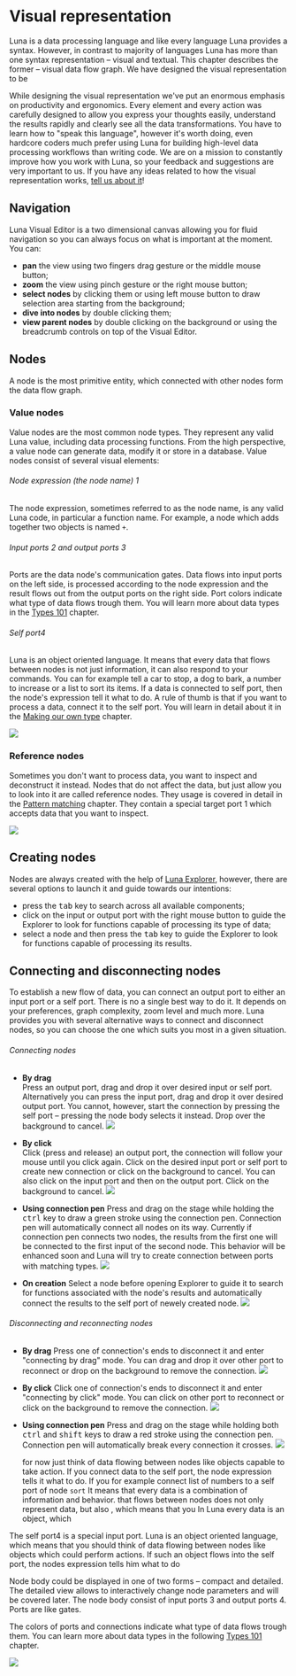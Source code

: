 # Visual representation

Luna is a data processing language and like every language Luna provides a syntax. However, in contrast to majority of languages Luna has more than one syntax representation – visual and textual. This chapter describes the former – visual data flow graph. We have designed the visual representation to be 

While designing the visual representation we've put an enormous emphasis on productivity and ergonomics. Every element and every action was carefully designed to allow you express your thoughts easily, understand the results rapidly and clearly see all the data transformations. You have to learn how to "speak this language", however it's worth doing, even hardcore coders much prefer using Luna for building high-level data processing workflows than writing code. We are on a mission to constantly improve how you work with Luna, so your feedback and suggestions are very important to us. If you have any ideas related to how the visual representation works, [tell us about it](http://luna-lang.org/forum)!


## Navigation

Luna Visual Editor is a two dimensional canvas allowing you for fluid navigation so you can always focus on what is important at the moment. You can:
* **pan** the view using two fingers drag gesture or the middle mouse button;
* **zoom** the view using pinch gesture or the right mouse button;
* **select nodes** by clicking them or using left mouse button to draw selection area starting from the background;
* **dive into nodes** by double clicking them;
* **view parent nodes** by double clicking on the background or using the breadcrumb controls on top of the Visual Editor.


## Nodes
A node is the most primitive entity, which connected with other nodes form the data flow graph. 


### Value nodes
Value nodes are the most common node types. They represent any valid Luna value, including data processing functions. From the high perspective, a value node can generate data, modify it or store in a database. Value nodes consist of several visual elements:

###### Node expression (the node name) <span class="uiref">1</span> 
The node expression, sometimes referred to as the node name, is any valid Luna code, in particular a function name. For example, a node which adds together two objects is named `+`. 

###### Input ports <span class="uiref">2</span> and output ports <span class="uiref">3</span>
Ports are the data node's communication gates. Data flows into input ports on the left side, is processed according to the node expression and the result flows out from the output ports on the right side. Port colors indicate what type of data flows trough them. You will learn more about data types in the [Types 101](dummy.md) chapter.

###### Self port<span class="uiref">4</span> 
Luna is an object oriented language. It means that every data that flows between nodes is not just information, it can also respond to your commands. You can for example tell a car to stop, a dog to bark, a number to increase or a list to sort its items. If a data is connected to self port, then the node's expression tell it what to do. A rule of thumb is that if you want to process a data, connect it to the self port. You will learn in detail about it in the [Making our own type](dummy.md) chapter.

![](/assets/placeholder.jpg)


### Reference nodes
Sometimes you don't want to process data, you want to inspect and deconstruct it instead. Nodes that do not affect the data, but just allow you to look into it are called reference nodes. They usage is covered in detail in the [Pattern matching](dummy.md) chapter. They contain a special target port <span class="uiref">1</span> which accepts data that you want to inspect. 

![](/assets/placeholder.jpg)



## Creating nodes

Nodes are always created with the help of [Luna Explorer](explorer.md), however, there are several options to launch it and guide towards our intentions:

* press the <kbd>tab</kbd> key to search across all available components;
* click on the input or output port with the right mouse button to guide the Explorer to look for functions capable of processing its type of data;
* select a node and then press the <kbd>tab</kbd> key to guide the Explorer to look for functions capable of processing its results.



## Connecting and disconnecting nodes
To establish a new flow of data, you can connect an output port to either an input port or a self port. There is no a single best way to do it. It depends on your preferences, graph complexity, zoom level and much more. Luna provides you with several alternative ways to connect and disconnect nodes, so you can choose the one which suits you most in a given situation.


###### Connecting nodes

* **By drag**  
  Press an output port, drag and drop it over desired input or self port. Alternatively you can press the input port, drag and drop it over desired output port. You cannot, however, start the connection by pressing the self port – pressing the node body selects it instead. Drop over the background to cancel.
  ![](/assets/placeholder2.jpg)

* **By click**  
  Click (press and release) an output port, the connection will follow your mouse until you click again. Click on the desired input port or self port to create new connection or click on the background to cancel. You can also click on the input port and then on the output port. Click on the background to cancel.
  ![](/assets/placeholder2.jpg)

* **Using connection pen**
  Press and drag on the stage while holding the <kbd>ctrl</kbd> key to draw a green stroke using the connection pen. Connection pen will automatically connect all nodes on its way. Currently if connection pen connects two nodes, the results from the first one will be connected to the first input of the second node. This behavior will be enhanced soon and Luna will try to create connection between ports with matching types.
  ![](/assets/placeholder2.jpg)

* **On creation**
  Select a node before opening Explorer to guide it to search for functions associated with the node's results and automatically connect the results to the self port of newely created node.
  ![](/assets/placeholder2.jpg)



###### Disconnecting and reconnecting nodes

* **By drag**
  Press one of connection's ends to disconnect it and enter "connecting by drag" mode. You can drag and drop it over other port to reconnect or drop on the background to remove the connection.
  ![](/assets/placeholder2.jpg)

* **By click**
  Click one of connection's ends to disconnect it and enter "connecting by click" mode. You can click on other port to reconnect or click on the background to remove the connection.
  ![](/assets/placeholder2.jpg)

* **Using connection pen**
  Press and drag on the stage while holding both <kbd>ctrl</kbd> and <kbd>shift</kbd> keys to draw a red stroke using the connection pen. Connection pen will automatically break every connection it crosses.
  ![](/assets/placeholder2.jpg)















  for now just think of data flowing between nodes like objects capable to take action. If you connect data to the self port, the node expression tells it what to do. If you for example connect list of numbers to a self port of node `sort`   It means that every data is a combination of information and behavior. that flows between nodes does not only represent data, but also  , which means that you 
In Luna every data is an object, which

The self port<span class="uiref">4</span> is a special input port. Luna is an object oriented language, which means that you should think of data flowing between nodes like objects which could perform actions. If such an object flows into the self port, the nodes expression tells him what to do



Node body could be displayed in one of two forms – compact and detailed. The detailed view allows to interactively change node parameters and will be covered later. The node body consist of input ports <span class="uiref">3</span> and output ports <span class="uiref">4</span>. Ports are like gates. 

The colors of ports and connections indicate what type of data flows trough them. You can learn more about data types in the following [Types 101](dummy.md) chapter.

![](/assets/placeholder.jpg)




